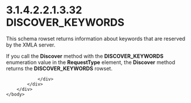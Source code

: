<html dir="LTR" xmlns:mshelp="http://msdn.microsoft.com/mshelp" xmlns:ddue="http://ddue.schemas.microsoft.com/authoring/2003/5" xmlns:xlink="http://www.w3.org/1999/xlink" xmlns:tool="http://www.microsoft.com/tooltip">
    <head>
        <meta http-equiv="Content-Type" content="text/html; CHARSET=utf-8"></meta>
        <meta name="save" content="history"></meta>
        <title>3.1.4.2.2.1.3.32 DISCOVER_KEYWORDS</title>
        <xml>
            <mshelp:toctitle title="3.1.4.2.2.1.3.32 DISCOVER_KEYWORDS"></mshelp:toctitle>
            <mshelp:rltitle title="[MS-SSAS]: DISCOVER_KEYWORDS"></mshelp:rltitle>
            <mshelp:keyword index="A" term="6bb30c01-71de-4c6a-96ce-a2628d988304"></mshelp:keyword>
            <mshelp:attr name="DCSext.ContentType" value="open specification"></mshelp:attr>
            <mshelp:attr name="AssetID" value="6bb30c01-71de-4c6a-96ce-a2628d988304"></mshelp:attr>
            <mshelp:attr name="TopicType" value="kbRef"></mshelp:attr>
            <mshelp:attr name="DCSext.Title" value="[MS-SSAS]: DISCOVER_KEYWORDS" />
        </xml>
    </head>
    <body>
        <div id="header">
            <h1 class="heading">3.1.4.2.2.1.3.32 DISCOVER_KEYWORDS</h1>
        </div>
        <div id="mainSection">
            <div id="mainBody">
                <div id="allHistory" class="saveHistory"></div>
                <div id="sectionSection0" class="section" name="collapseableSection">
                    

<p>This schema rowset returns information about keywords that
are reserved by the XMLA server.</p>

<p>If you call the <b>Discover</b> method with the <b>DISCOVER_KEYWORDS</b>
enumeration value in the <b>RequestType</b> element, the <b>Discover</b> method
returns the <b>DISCOVER_KEYWORDS</b> rowset.</p>


                </div>
            </div>
        </div>
    </body>
</html>